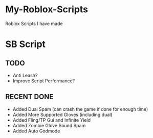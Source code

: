 # My-Roblox-Scripts
Roblox Scripts I have made

# SB Script
## TODO
 - Anti Leash?
 - Improve Script Performance?

## RECENT DONE
 - Added Dual Spam (can crash the game if done for enough time)
 - Added More Supported Gloves (including dual)
 - Added Fling/TP Gui and Infinite Yield
 - Added Zombie Glove Sound Spam
 - Added Auto Godmode
